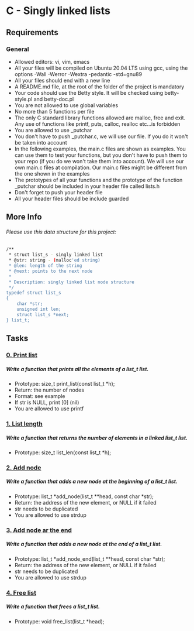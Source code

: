 # C - Singly linked lists

## Requirements

### General
- Allowed editors: vi, vim, emacs
- All your files will be compiled on Ubuntu 20.04 LTS using gcc, 
  using the options -Wall -Werror -Wextra -pedantic -std=gnu89
- All your files should end with a new line
- A README.md file, at the root of the folder of the project is mandatory
- Your code should use the Betty style. It will be checked using betty-style.pl and betty-doc.pl
- You are not allowed to use global variables
- No more than 5 functions per file
- The only C standard library functions allowed are malloc, free and exit. 
  Any use of functions like printf, puts, calloc, realloc etc...is forbidden
- You are allowed to use _putchar
- You don't have to push _putchar.c, we will use our file. If you do it won't be taken into account
- In the following examples, the main.c files are shown as examples. 
  You can use them to test your functions, but you don't have to push them to your repo 
  (if you do we won't take them into account). We will use our own main.c files at compilation. 
  Our main.c files might be different from the one shown in the examples
- The prototypes of all your functions and the prototype of 
  the function _putchar should be included in your header file called lists.h
- Don't forget to push your header file
- All your header files should be include guarded

## More Info

###### Please use this data structure for this project:

```bash
/**
 * struct list_s - singly linked list
 * @str: string - (malloc'ed string)
 * @len: length of the string
 * @next: points to the next node
 *
 * Description: singly linked list node structure
 */
typedef struct list_s
{
    char *str;
    unsigned int len;
    struct list_s *next;
} list_t;
```

## Tasks

### [0. Print list](https://github.com/WennieL/holbertonschool-low_level_programming/blob/main/singly_linked_lists/0-print_list.c)
##### Write a function that prints all the elements of a list_t list.

- Prototype: size_t print_list(const list_t *h);
- Return: the number of nodes
- Format: see example
- If str is NULL, print [0] (nil)
- You are allowed to use printf

### [1. List length](https://github.com/WennieL/holbertonschool-low_level_programming/blob/main/singly_linked_lists/1-list_len.c)
##### Write a function that returns the number of elements in a linked list_t list.

- Prototype: size_t list_len(const list_t *h);

### [2. Add node](https://github.com/WennieL/holbertonschool-low_level_programming/blob/main/singly_linked_lists/2-add_node.c)
##### Write a function that adds a new node at the beginning of a list_t list.

- Prototype: list_t *add_node(list_t **head, const char *str);
- Return: the address of the new element, or NULL if it failed
- str needs to be duplicated
- You are allowed to use strdup

### [3. Add node ar the end](https://github.com/WennieL/holbertonschool-low_level_programming/blob/main/singly_linked_lists/3-add_node_end.c)
##### Write a function that adds a new node at the end of a list_t list.

- Prototype: list_t *add_node_end(list_t **head, const char *str);
- Return: the address of the new element, or NULL if it failed
- str needs to be duplicated
- You are allowed to use strdup

### [4. Free list](https://github.com/WennieL/holbertonschool-low_level_programming/blob/main/singly_linked_lists/4-free_list.c)
##### Write a function that frees a list_t list.

- Prototype: void free_list(list_t *head);
